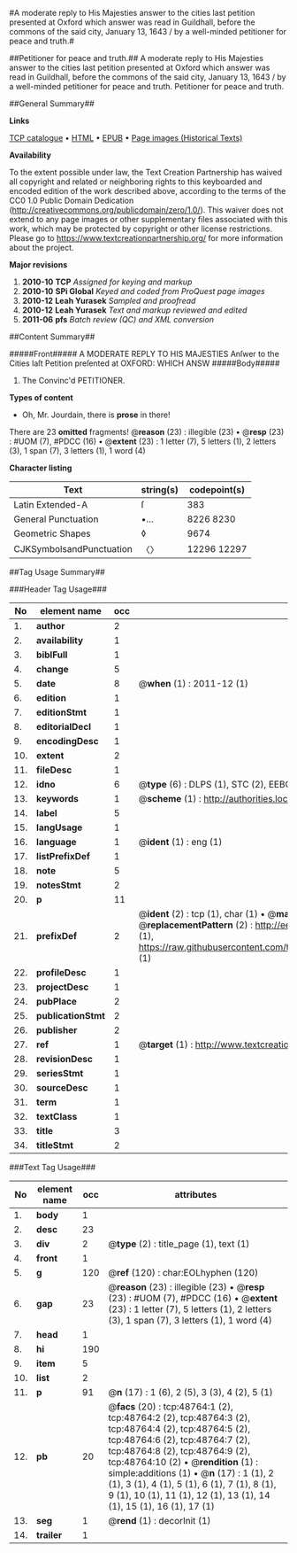 #A moderate reply to His Majesties answer to the cities last petition presented at Oxford which answer was read in Guildhall, before the commons of the said city, January 13, 1643 / by a well-minded petitioner for peace and truth.#

##Petitioner for peace and truth.##
A moderate reply to His Majesties answer to the cities last petition presented at Oxford which answer was read in Guildhall, before the commons of the said city, January 13, 1643 / by a well-minded petitioner for peace and truth.
Petitioner for peace and truth.

##General Summary##

**Links**

[TCP catalogue](http://www.ota.ox.ac.uk/tcp/)  • 
[HTML](http://tei.it.ox.ac.uk/tcp/Texts-HTML/free/A51/A51065.html)  • 
[EPUB](http://tei.it.ox.ac.uk/tcp/Texts-EPUB/free/A51/A51065.epub) • 
[Page images (Historical Texts)](https://historicaltexts.jisc.ac.uk/eebo-11766748e)

**Availability**

To the extent possible under law, the Text Creation Partnership has waived all copyright and related or neighboring rights to this keyboarded and encoded edition of the work described above, according to the terms of the CC0 1.0 Public Domain Dedication (http://creativecommons.org/publicdomain/zero/1.0/). This waiver does not extend to any page images or other supplementary files associated with this work, which may be protected by copyright or other license restrictions. Please go to https://www.textcreationpartnership.org/ for more information about the project.

**Major revisions**

1. __2010-10__ __TCP__ *Assigned for keying and markup*
1. __2010-10__ __SPi Global__ *Keyed and coded from ProQuest page images*
1. __2010-12__ __Leah Yurasek__ *Sampled and proofread*
1. __2010-12__ __Leah Yurasek__ *Text and markup reviewed and edited*
1. __2011-06__ __pfs__ *Batch review (QC) and XML conversion*

##Content Summary##

#####Front#####
A MODERATE REPLY TO HIS MAJESTIES Anſwer to the Cities laſt Petition preſented at OXFORD: WHICH ANSW
#####Body#####

1. The Convinc'd PETITIONER.

**Types of content**

  * Oh, Mr. Jourdain, there is **prose** in there!

There are 23 **omitted** fragments! 
 @__reason__ (23) : illegible (23)  •  @__resp__ (23) : #UOM (7), #PDCC (16)  •  @__extent__ (23) : 1 letter (7), 5 letters (1), 2 letters (3), 1 span (7), 3 letters (1), 1 word (4)

**Character listing**


|Text|string(s)|codepoint(s)|
|---|---|---|
|Latin Extended-A|ſ|383|
|General Punctuation|•…|8226 8230|
|Geometric Shapes|◊|9674|
|CJKSymbolsandPunctuation|〈〉|12296 12297|

##Tag Usage Summary##

###Header Tag Usage###

|No|element name|occ|attributes|
|---|---|---|---|
|1.|__author__|2||
|2.|__availability__|1||
|3.|__biblFull__|1||
|4.|__change__|5||
|5.|__date__|8| @__when__ (1) : 2011-12 (1)|
|6.|__edition__|1||
|7.|__editionStmt__|1||
|8.|__editorialDecl__|1||
|9.|__encodingDesc__|1||
|10.|__extent__|2||
|11.|__fileDesc__|1||
|12.|__idno__|6| @__type__ (6) : DLPS (1), STC (2), EEBO-CITATION (1), OCLC (1), VID (1)|
|13.|__keywords__|1| @__scheme__ (1) : http://authorities.loc.gov/ (1)|
|14.|__label__|5||
|15.|__langUsage__|1||
|16.|__language__|1| @__ident__ (1) : eng (1)|
|17.|__listPrefixDef__|1||
|18.|__note__|5||
|19.|__notesStmt__|2||
|20.|__p__|11||
|21.|__prefixDef__|2| @__ident__ (2) : tcp (1), char (1)  •  @__matchPattern__ (2) : ([0-9\-]+):([0-9IVX]+) (1), (.+) (1)  •  @__replacementPattern__ (2) : http://eebo.chadwyck.com/downloadtiff?vid=$1&page=$2 (1), https://raw.githubusercontent.com/textcreationpartnership/Texts/master/tcpchars.xml#$1 (1)|
|22.|__profileDesc__|1||
|23.|__projectDesc__|1||
|24.|__pubPlace__|2||
|25.|__publicationStmt__|2||
|26.|__publisher__|2||
|27.|__ref__|1| @__target__ (1) : http://www.textcreationpartnership.org/docs/. (1)|
|28.|__revisionDesc__|1||
|29.|__seriesStmt__|1||
|30.|__sourceDesc__|1||
|31.|__term__|1||
|32.|__textClass__|1||
|33.|__title__|3||
|34.|__titleStmt__|2||


###Text Tag Usage###

|No|element name|occ|attributes|
|---|---|---|---|
|1.|__body__|1||
|2.|__desc__|23||
|3.|__div__|2| @__type__ (2) : title_page (1), text (1)|
|4.|__front__|1||
|5.|__g__|120| @__ref__ (120) : char:EOLhyphen (120)|
|6.|__gap__|23| @__reason__ (23) : illegible (23)  •  @__resp__ (23) : #UOM (7), #PDCC (16)  •  @__extent__ (23) : 1 letter (7), 5 letters (1), 2 letters (3), 1 span (7), 3 letters (1), 1 word (4)|
|7.|__head__|1||
|8.|__hi__|190||
|9.|__item__|5||
|10.|__list__|2||
|11.|__p__|91| @__n__ (17) : 1 (6), 2 (5), 3 (3), 4 (2), 5 (1)|
|12.|__pb__|20| @__facs__ (20) : tcp:48764:1 (2), tcp:48764:2 (2), tcp:48764:3 (2), tcp:48764:4 (2), tcp:48764:5 (2), tcp:48764:6 (2), tcp:48764:7 (2), tcp:48764:8 (2), tcp:48764:9 (2), tcp:48764:10 (2)  •  @__rendition__ (1) : simple:additions (1)  •  @__n__ (17) : 1 (1), 2 (1), 3 (1), 4 (1), 5 (1), 6 (1), 7 (1), 8 (1), 9 (1), 10 (1), 11 (1), 12 (1), 13 (1), 14 (1), 15 (1), 16 (1), 17 (1)|
|13.|__seg__|1| @__rend__ (1) : decorInit (1)|
|14.|__trailer__|1||

